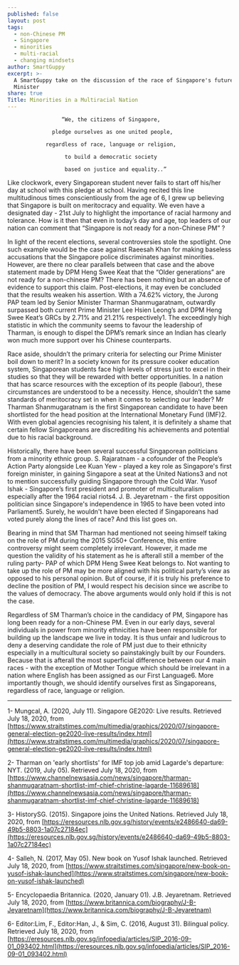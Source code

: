 ```yaml
---
published: false
layout: post
tags:
  - non-Chinese PM
  - Singapore
  - minorities
  - multi-racial
  - changing mindsets
author: SmartGuppy
excerpt: >-
  A SmartGuppy take on the discussion of the race of Singapore's future Prime
  Minister
share: true
Title: Minorities in a Multiracial Nation
---
```

                     “We, the citizens of Singapore,

                  pledge ourselves as one united people,

                regardless of race, language or religion,

                      to build a democratic society

                      based on justice and equality..”



Like clockwork, every Singaporean student never fails to start off his/her day at school with this pledge at school. Having recited this line multitudinous times conscientiously from the age of 6, I grew up believing that Singapore is built on meritocracy and equality. We even have a designated day - 21st July to highlight the importance of racial harmony and tolerance. How is it then that even in today’s day and age, top leaders of our nation can comment that “Singapore is not ready for a non-Chinese PM” ? 

In light of the recent elections, several controversies stole the spotlight. One such example would be the case against Raeesah Khan for making baseless accusations that the Singapore police discriminates against minorities. However, are there no clear parallels between that case and the above statement made by DPM Heng Swee Keat that the “Older generations” are not ready for a non-chinese PM? There has been nothing but an absence of evidence to support this claim. Post-elections, it may even be concluded that the results weaken his assertion. With a 74.62% victory, the Jurong PAP team led by Senior Minister Tharman Shanmugaratnam, outwardly surpassed both current Prime Minister Lee Hsien Leong’s and DPM Heng Swee Keat’s GRCs by 2.71% and 21.21% respectively1. The exceedingly high statistic in which the community seems to favour the leadership of Tharman, is enough to dispel the DPM’s remark since an Indian has clearly won much more support over his Chinese counterparts. 

Race aside, shouldn’t the primary criteria for selecting our Prime Minister boil down to merit? In a society known for its pressure cooker education system, Singaporean students face high levels of stress just to excel in their studies so that they will be rewarded with better opportunities. In  a nation that has scarce resources with the exception of its people (labour), these circumstances are understood to be a necessity. Hence, shouldn’t the same standards of meritocracy set in when it comes to selecting our leader? Mr Tharman Shanmugaratnam is the first Singaporean candidate to have been shortlisted for the head position at the International Monetary Fund (IMF)2. With even global agencies recognising his talent, it is definitely a shame that certain fellow Singaporeans are discrediting his achievements and potential due to his racial background. 

Historically, there have been several successful Singaporean politicians from a minority ethnic group. S. Rajaratnam - a cofounder of the People’s Action Party alongside Lee Kuan Yew - played a key role as Singapore's first foreign minister,  in gaining Singapore a seat at the United Nations3 and not to mention successfully guiding Singapore through the Cold War. Yusof Ishak - Singapore’s first president and promoter of multiculturalism especially after the 1964 racial riots4. J. B. Jeyaretnam - the first opposition politician since Singapore's independence in 1965 to have been voted into Parliament5. Surely, he wouldn't have been elected if Singaporeans  had  voted purely along the lines of race? And this list goes on. 

Bearing in mind that SM Tharman had mentioned not seeing himself taking on the role of PM during the 2015 SG50+ Conference, this entire controversy might seem completely irrelevant. However, it made me question the validity of his statement as he is afterall still a member of the ruling party- PAP of which DPM Heng Swee Keat belongs to. Not wanting to take up the role of PM may be more aligned with his political party’s view as opposed to his personal opinion. But of course, if it is truly his preference to decline the position of PM, I would respect his decision since we ascribe to the values of democracy. The above arguments would only hold if this is not the case. 


Regardless of SM Tharman’s choice in the candidacy of PM, Singapore has long been ready for a non-Chinese PM. Even in our early days, several individuals in power from minority ethnicities have been responsible for building up the landscape we live in today. It is thus unfair and ludicrous to deny a deserving candidate the role of PM just due to their ethnicity especially in a multicultural society so painstakingly built by our Founders. Because that is afterall the most superficial difference between our 4 main races - with the exception of Mother Tongue which should be irrelevant in a nation where English has been assigned as our First Language6. More importantly though, we should identify ourselves first as Singaporeans, regardless of race, language or religion.


----------------------

1- Mungcal, A. (2020, July 11). Singapore GE2020: Live results. Retrieved July 18, 2020, from [https://www.straitstimes.com/multimedia/graphics/2020/07/singapore-general-election-ge2020-live-results/index.html](https://www.straitstimes.com/multimedia/graphics/2020/07/singapore-general-election-ge2020-live-results/index.html)

2- Tharman on 'early shortlists' for IMF top job amid Lagarde's departure: NYT. (2019, July 05). Retrieved July 18, 2020, from [https://www.channelnewsasia.com/news/singapore/tharman-shanmugaratnam-shortlist-imf-chief-christine-lagarde-11689618](https://www.channelnewsasia.com/news/singapore/tharman-shanmugaratnam-shortlist-imf-chief-christine-lagarde-11689618)

3- HistorySG. (2015). Singapore joins the United Nations. Retrieved July 18, 2020, from [https://eresources.nlb.gov.sg/history/events/e2486640-da69-49b5-8803-1a07c27184ec](https://eresources.nlb.gov.sg/history/events/e2486640-da69-49b5-8803-1a07c27184ec)

4- Salleh, N. (2017, May 05). New book on Yusof Ishak launched. Retrieved July 18, 2020, from [https://www.straitstimes.com/singapore/new-book-on-yusof-ishak-launched](https://www.straitstimes.com/singapore/new-book-on-yusof-ishak-launched)

5- Encyclopaedia Britannica. (2020, January 01). J.B. Jeyaretnam. Retrieved July 18, 2020, from [https://www.britannica.com/biography/J-B-Jeyaretnam](https://www.britannica.com/biography/J-B-Jeyaretnam)

6- Editor:Lim, F., Editor:Han, J., & Sim, C. (2016, August 31). Bilingual policy. Retrieved July 18, 2020, from [https://eresources.nlb.gov.sg/infopedia/articles/SIP_2016-09-01_093402.html](https://eresources.nlb.gov.sg/infopedia/articles/SIP_2016-09-01_093402.html)


